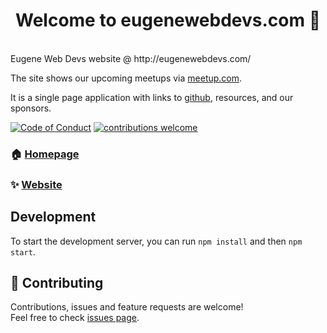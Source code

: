 <h1 align="center">Welcome to eugenewebdevs.com 👋</h1>
<br />
Eugene Web Devs website @ http://eugenewebdevs.com/

The site shows our upcoming meetups via [meetup.com](https://www.meetup.com/eugenewebdevs/).

It is a single page application with links to [github](https://github.com/eugenewebdevs), resources, and our sponsors.

[![Code of Conduct](https://img.shields.io/badge/code%20of-conduct-ff69b4.svg)](CODE_OF_CONDUCT.md)
[![contributions welcome](https://img.shields.io/badge/contributions-welcome-brightgreen.svg)](https://github.com/eugenewebdevs/website/issues)

### 🏠 [Homepage](https://github.com/eugenewebdevs/website#readme)

### ✨ [Website](https://eugenewebdevs.com/)

## Development

To start the development server, you can run `npm install` and then `npm start`.

## 🤝 Contributing
Contributions, issues and feature requests are welcome!<br />Feel free to check [issues page](https://github.com/eugenewebdevs/website/issues). 